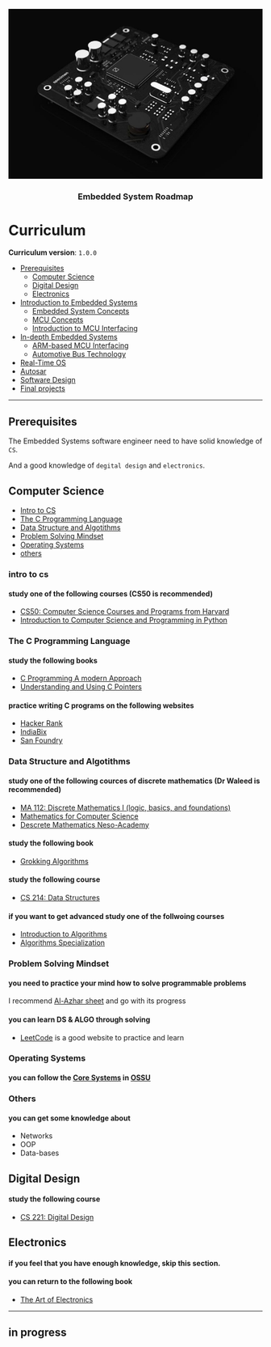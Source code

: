 ![Screenshot](5a40809b4b9f178f884dd81d799f2388.jpg)

<h3 align="center">Embedded System Roadmap</h3>
<p align="center">
</p>

# Curriculum

**Curriculum version**: `1.0.0`

- [Prerequisites](#prerequisites)
  - [Computer Science](#computer-science)
  - [Digital Design](#digital-design)
  - [Electronics](#electronics)
- [Introduction to Embedded Systems](#introduction-to-embedded-systems)
  - [Embedded System Concepts](#embedded-systems-concepts)
  - [MCU Concepts](#mcu-concepts)
  - [Introduction to MCU Interfacing](#introduction-to-mcu-interfacing)
- [In-depth Embedded Systems](#indepth-embedded-systems)
  - [ARM-based MCU Interfacing](#armbased-mcu-interfacing)
  - [Automotive Bus Technology](#automotive-bus-technology)
- [Real-Time OS](#advanced-cs)
- [Autosar](#autosar)
- [Software Design](#advanced-cs)
- [Final projects](#final-project)

---

## Prerequisites
The Embedded Systems software engineer need to have solid knowledge of `CS`.

And a good knowledge of `degital design` and `electronics`.

## Computer Science
- [Intro to CS](#intro-to-cs)
- [The C Programming Language](#the-c-programming-language)
- [Data Structure and Algotithms](#data-structure-and-algotithms)
- [Problem Solving Mindset](#problem-solving-mindset)
- [Operating Systems](#operating-systems)
- [others](#others)

### intro to cs
#### study one of the following courses (CS50 is recommended)
- [CS50: Computer Science Courses and Programs from Harvard](https://www.edx.org/cs50)
- [Introduction to Computer Science and Programming in Python](https://ocw.mit.edu/courses/6-0001-introduction-to-computer-science-and-programming-in-python-fall-2016/)

### The C Programming Language
#### study the following books
- [C Programming A modern Approach](https://www.amazon.com/C-Programming-Modern-Approach-2nd/dp/0393979504)
- [Understanding and Using C Pointers](https://www.amazon.com/Understanding-Using-Pointers-Techniques-Management/dp/1449344186)

#### practice writing C programs on the following websites
- [Hacker Rank](https://www.hackerrank.com/)
- [IndiaBix](https://www.indiabix.com/)
- [San Foundry](https://www.sanfoundry.com/)

### Data Structure and Algotithms
#### study one of the following cources of discrete mathematics (Dr Waleed is recommended)
- [MA 112: Discrete Mathematics I (logic, basics, and foundations)](https://github.com/DrWaleedAYousef/Teaching/tree/master/DiscreteMathematics)
- [Mathematics for Computer Science](https://ocw.mit.edu/courses/6-042j-mathematics-for-computer-science-fall-2010/)
- [Descrete Mathematics Neso-Academy](https://www.youtube.com/watch?v=p2b2Vb-cYCs&list=PLBlnK6fEyqRhqJPDXcvYlLfXPh37L89g3)

#### study the following book
- [Grokking Algorithms](https://www.amazon.com/Grokking-Algorithms-illustrated-programmers-curious/dp/1617292230)

#### study the following course
- [CS 214: Data Structures](https://github.com/DrWaleedAYousef/Teaching/tree/master/DataStructures)

#### if you want to get advanced study one of the follwoing courses
- [Introduction to Algorithms](https://ocw.mit.edu/courses/6-006-introduction-to-algorithms-spring-2020/) 
- [Algorithms Specialization](https://www.coursera.org/specializations/algorithms?page=9)


### Problem Solving Mindset
#### you need to practice your mind how to solve programmable problems
I recommend [Al-Azhar sheet](https://sites.google.com/view/azharicpc/) and go with its progress

#### you can learn DS & ALGO through solving
- [LeetCode](https://interview.leetcode.com/interview/?gclid=CjwKCAjwvNaYBhA3EiwACgndggVHD-TZV0xhKDm30cLEFvO-hVww5R5XobFp5Pe4b8m87O153xU22hoCHQQQAvD_BwE) is a good website to practice and learn

### Operating Systems
#### you can follow the [Core Systems](https://github.com/ossu/computer-science/blob/master/README.md#core-systems) in [OSSU](https://github.com/ossu)

### Others
#### you can get some knowledge about
- Networks
- OOP
- Data-bases


## Digital Design
#### study the following course
- [CS 221: Digital Design](https://github.com/DrWaleedAYousef/Teaching/tree/master/DigitalDesign)

## Electronics
#### if you feel that you have enough knowledge, skip this section.
#### you can return to the following book
- [The Art of Electronics](https://www.amazon.com/Art-Electronics-Paul-Horowitz/dp/0521809266)

---

## in progress
